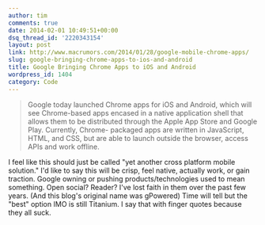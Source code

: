 ```yaml
---
author: tim
comments: true
date: 2014-02-01 10:49:51+00:00
dsq_thread_id: '2220343154'
layout: post
link: http://www.macrumors.com/2014/01/28/google-mobile-chrome-apps/
slug: google-bringing-chrome-apps-to-ios-and-android
title: Google Bringing Chrome Apps to iOS and Android
wordpress_id: 1404
category: Code
---
```


> Google today launched Chrome apps for iOS and Android, which will see
Chrome-based apps encased in a native application shell that allows them to be
distributed through the Apple App Store and Google Play. Currently, Chrome-
packaged apps are written in JavaScript, HTML, and CSS, but are able to launch
outside the browser, access APIs and work offline.

I feel like this should just be called "yet another cross platform mobile
solution." I'd like to say this will be crisp, feel native, actually work, or
gain traction. Google owning or pushing products/technologies used to mean
something. Open social? Reader? I've lost faith in them over the past few
years. (And this blog's original name was gPowered) Time will tell but the
"best" option IMO is still Titanium. I say that with finger quotes because
they all suck.